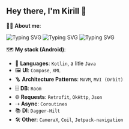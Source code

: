 ## Hey there, I'm Kirill 👋

👨‍💻 **About me**:

![Typing SVG](https://readme-typing-svg.demolab.com?font=Inter&size=14&pause=5000&color=53F783&width=1000&height=25&lines=Android+Developer)
![Typing SVG](https://readme-typing-svg.demolab.com?font=Inter&size=14&pause=5000&color=FFFFFF&width=1000&height=25&lines=Student+of+Perm+State+University)
![Typing SVG](https://readme-typing-svg.demolab.com?font=Inter&size=14&pause=5000&color=FFFFFF&width=1000&height=25&lines=Always+learning,+always+trying+my+best)

🗺️ **My stack (Android)**:
- 📢 **Languages**: `Kotlin`, a litle `Java`
- 🖼️ **UI**: `Compose`, `XML`
- 🪜 **Architecture Patterns**: `MVVM`, `MVI (Orbit)`
- 🗄️ **DB**: `Room`
- 🌐 **Requests**: `Retrofit`, `OkHttp`, `Json`
-  ⇢ **Async**: `Coroutines`
- 📚 **DI**: `Dagger-Hilt`
- 🛠️ **Other**: `CameraX`, `Coil`, `Jetpack-navigation`
